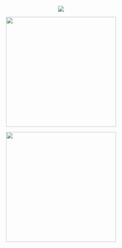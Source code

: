 <p align="center">
  <img align="center" src="https://github-readme-stats.vercel.app/api/top-langs/?username=Spilios06&layout=compact"/>
</p>

<p align="center">
  <img width="300" src="https://www.hackthebox.com/badge/image/446353"/>
</p>


<p align="center">
  <img width="300" src="https://github-readme-stats.vercel.app/api?username=aSpilios06&show_icons=true&theme=dark#gh-dark-mode-only)](https://github.com/Spilios06/github-readme-stats#gh-dark-mode-only"/>
</p>
